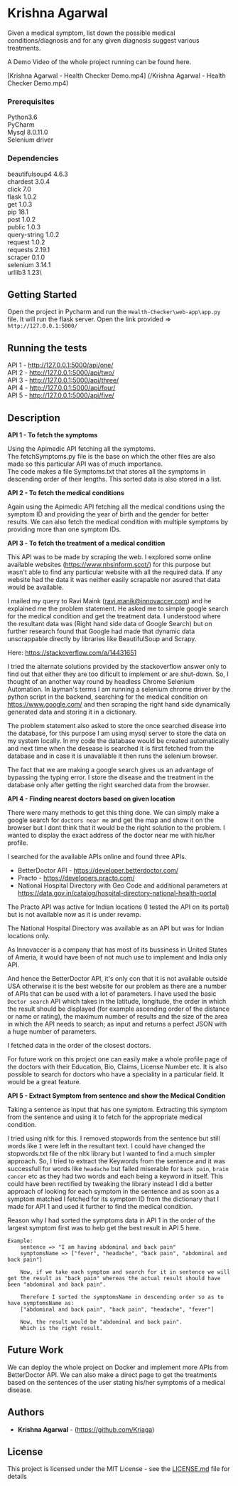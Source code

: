 # Krishna Agarwal

Given a medical symptom, list down the possible medical conditions/diagnosis and for
any given diagnosis suggest various treatments.

A Demo Video of the whole project running can be found here.

[Krishna Agarwal - Health Checker Demo.mp4] (/Krishna Agarwal - Health Checker Demo.mp4)

### Prerequisites

Python3.6 \
PyCharm \
Mysql 8.0.11.0 \
Selenium driver 


### Dependencies

beautifulsoup4 4.6.3 \
chardest 3.0.4\
click 7.0\
flask 1.0.2 \
get 1.0.3\
pip 18.1\
post 1.0.2\
public 1.0.3\
query-string 1.0.2\
request 1.0.2\
requests 2.19.1\
scraper 0.1.0\
selenium 3.14.1\
urllib3 1.23\


## Getting Started

Open the project in Pycharm and run the ```Health-Checker\web-app\app.py``` file. It will run the flask server. Open the link provided => ```http://127.0.0.1:5000/```



## Running the tests
API 1 - http://127.0.0.1:5000/api/one/ \
API 2 - http://127.0.0.1:5000/api/two/ \
API 3 - http://127.0.0.1:5000/api/three/ \
API 4 - http://127.0.0.1:5000/api/four/ \
API 5 - http://127.0.0.1:5000/api/five/ 

## Description

**API 1 - To fetch the symptoms**

Using the Apimedic API fetching all the symptoms.\
The fetchSymptoms.py file is the base on which the other files are also made so this particular API was of much importance.\
The code makes a file Symptoms.txt that stores all the symptoms in descending order of their lengths. This sorted data is also stored in a list. 


**API 2 - To fetch the medical conditions**

Again using the Apimedic API fetching all the medical conditions using the symptom ID and providing the year of birth and the gender for better results.
We can also fetch the medical condition with multiple symptoms by providing more than one symptom IDs.

**API 3 - To fetch the treatment of a medical condition**

This API was to be made by scraping the web. I explored some online available websites (https://www.nhsinform.scot/) for this purpose but wasn't able to find any particular website with all the required data. If any website had the data it was neither easily scrapable nor asured that data would be available.

I mailed my query to Ravi Maink (ravi.manik@innovaccer.com) and he explained me the problem statement. He asked me to simple google search for the medical condition and get the treatment data. I understood where the resultant data was (Right hand side data of Google Search) but on further research found that Google had made that dynamic data unscrappable directly by libraries like BeautifulSoup and Scrapy.

Here:
https://stackoverflow.com/a/14431651

I tried the alternate solutions provided by the stackoverflow answer only to find out that either they are too dificult to implement or are shut-down. So, I thought of an another way round by headless Chrome Selenium Automation. In layman's terms I am running a selenium chrome driver by the python script in the backend, searching for the medical condition on https://www.google.com/ and then scraping the right hand side dynamically generated data and storing it in a dictionary.

The problem statement also asked to store the once searched disease into the database, for this purpose I am using mysql server to store the data on my system locally. In my code the database would be created automatically and next time when the desease is searched it is first fetched from the database and in case it is unavaliable it then runs the selenium browser.

The fact that we are making a google search gives us an advantage of bypassing the typing error. I store the disease and the treatment in the database only after getting the right searched data from the browser.

**API 4 - Finding nearest doctors based on given location**

There were many methods to get this thing done. We can simply make a google search for ```doctors near me``` and get the map and show it on the browser but I dont think that it would be the right solution to the problem. I wanted to display the exact address of the doctor near me with his/her profile.

I searched for the available APIs online and found three APIs. 
*   BetterDoctor API - https://developer.betterdoctor.com/
*   Practo - https://developers.practo.com/
*   National Hospital Directory with Geo Code and additional parameters at https://data.gov.in/catalog/hospital-directory-national-health-portal

The Practo API was active for Indian locations (I tested the API on its portal) but is not available now as it is under revamp.

The National Hospital Directory was available as an API but was for Indian locations only.

As Innovaccer is a company that has most of its bussiness in United States of Ameria, it would have been of not much use to implement and India only API.

And hence the BetterDoctor API, it's only con that it is not available outside USA otherwise it is the best website for our problem as there are a number of APIs that can be used with a lot of parameters. I have used the basic ```Doctor search``` API which takes in the latitude, longitude, the order in which the result should be displayed (for example ascending order of the distance or name or rating), the maximum number of results and the size of the area in which the API needs to search; as input and returns a perfect JSON with a huge number of parameters. 

I fetched data in the order of the closest doctors.

For future work on this project one can easily make a whole profile page of the doctors with their Education, Bio, Claims, License Number etc. It is also possible to search for doctors who have a speciality in a particular field. It would be a great feature.

**API 5 - Extract Symptom from sentence and show the Medical Condition**

Taking a sentence as input that has one symptom. Extracting this symptom from the sentence and using it to fetch for the appropriate medical condition.

I tried using nltk for this. I removed stopwords from the sentence but still words like ```I``` were left in the resultant text. I could have changed the stopwords.txt file of the nltk library but I wanted to find a much simpler approach. So, I tried to extract the Keywords from the sentence and it was successfull for words like ```headache``` but failed miserable for ```back pain```, ```brain cancer``` etc as they had two words and each being a keyword in itself. This could have been rectified by tweaking the library instead I did a better approach of looking for each symptom in the sentence and as soon as a symptom matched I fetched for its symptom ID from the dictionary that I made for API 1 and used it further to find the medical condition. 

Reason why I had sorted the symptoms data in API 1 in the order of the largest symptom first was to help get the best result in API 5 here.

```
Example: 
    sentence => "I am having abdominal and back pain"
    symptomsName => ["fever", "headache", "back pain", "abdominal and back pain"]

    Now, if we take each symptom and search for it in sentence we will get the result as "back pain" whereas the actual result should have been "abdominal and back pain".

    Therefore I sorted the symptomsName in descending order so as to have symptomsName as:
    ["abdominal and back pain", "back pain", "headache", "fever"]

    Now, the result would be "abdominal and back pain".
    Which is the right result.
```


<!-- ## Deployment

Add additional notes about how to deploy this on a live system -->

## Future Work

We can deploy the whole project on Docker and implement more APIs from BetterDoctor API. We can also make a direct page to get the treatments based on the sentences of the user stating his/her symptoms of a medical disease.

## Authors

* **Krishna Agarwal** - (https://github.com/Kriaga)

## License

This project is licensed under the MIT License - see the [LICENSE.md](LICENSE.md) file for details

<!-- ## Acknowledgments

* Hat tip to anyone whose code was used
* Inspiration
* etc -->
<!-- 
[11]:
[111]: https://apimedic.com/
[222]: http://www.codechef.com/problems/VCC11 -->